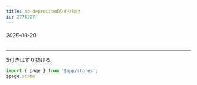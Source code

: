 ```yaml
---
title: no-deprecatedのすり抜け
id: 2778527
---
```


###### 2025-03-20

---

$付きはすり抜ける

```typescript
import { page } from '$app/stores';
$page.state
```
